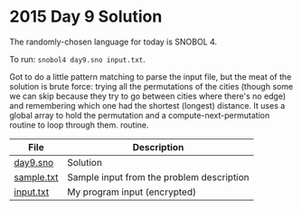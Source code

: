 # 2015 Day 9 Solution
The randomly-chosen language for today is SNOBOL 4.

To run: `snobol4 day9.sno input.txt`.

Got to do a little pattern matching to parse the input file, but the meat of the solution is brute force:
trying all the permutations of the cities (though some we can skip because they try to go between cities where
there's no edge) and remembering which one had the shortest (longest) distance. It uses a global array to hold
the permutation and a compute-next-permutation routine to loop through them.
routine.

|File|Description
|---|--------|
|[day9.sno](day9.sno)     | Solution |
|[sample.txt](sample.txt) | Sample input from the problem description |
|[input.txt](input.txt)   | My program input (encrypted) |
